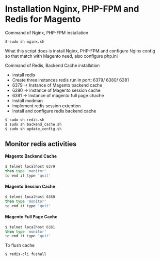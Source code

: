 # Installation Nginx, PHP-FPM and Redis for Magento

Command of Nginx, PHP-FPM installation
```sh
$ sudo sh nginx.sh
```
What this script does is install Nginx, PHP-FPM and configure Nginx config so that match with Magento need, also configure php.ini 

Command of Redis, Backend Cache installation
- Install redis
- Create three instances redis run in port: 6379/ 6380/ 6381
- 6379 -> Instance of Magento backend cache
- 6380 -> Instance of Magento session cache
- 6381 -> Instance of magento full page chache
- Install modman 
- Implement redis session extention
- Install and configure redis backend cache 

```sh
$ sudo sh redis.sh
$ sudo sh backend_cache.sh
$ sudo sh update_config.sh
```

## Monitor redis activities
#### Magento Backend Cache
```sh
$ telnet localhost 6379
then type 'monitor'
to end it type 'quit'
```

#### Magento Session Cache
```sh
$ telnet localhost 6380
then type 'monitor'
to end it type 'quit'
```

#### Magento Full Page Cache
```sh
$ telnet localhost 6381
then type 'monitor'
to end it type 'quit'
```

To flush cache
```sh
$ redis-cli fushall
```
